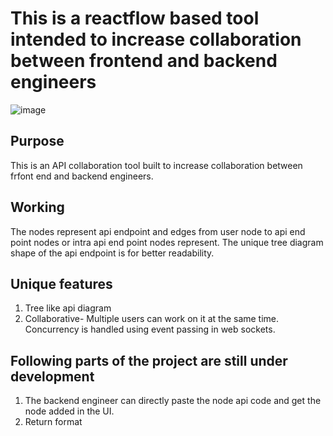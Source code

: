 # This is a reactflow based tool intended to increase collaboration between frontend and backend engineers
![image](https://github.com/Aryan-code-dev/capitree-frontend/assets/86364775/7347fb74-05b0-439c-be67-fa180ed38800)

## Purpose
This is an API collaboration tool built to increase collaboration between frfont end and backend engineers. 
## Working
The nodes represent api endpoint and edges from user node to api end point nodes or intra api end point nodes represent. The unique tree diagram shape of the api endpoint is for better readability.
## Unique features
1. Tree like api diagram
2. Collaborative- Multiple users can work on it at the same time. Concurrency is handled using event passing in web sockets. 

## Following parts of the project are still under development
1. The backend engineer can directly paste the node api code and get the node added in the UI.
2. Return format
